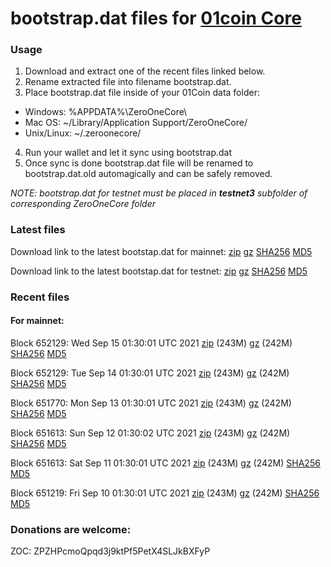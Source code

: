 # bootstrap.dat files for [01coin Core](https://01coin.io)

### Usage

1. Download and extract one of the recent files linked below.
2. Rename extracted file into filename bootstrap.dat.
3. Place bootstrap.dat file inside of your 01Coin data folder:
 - Windows: %APPDATA%\ZeroOneCore\
 - Mac OS: ~/Library/Application Support/ZeroOneCore/
 - Unix/Linux: ~/.zeroonecore/
4. Run your wallet and let it sync using bootstrap.dat
5. Once sync is done bootstrap.dat file will be renamed to bootstrap.dat.old automagically and can be safely removed.

_NOTE: bootstrap.dat for testnet must be placed in **testnet3** subfolder of corresponding ZeroOneCore folder_

### Latest files
Download link to the latest bootstap.dat for mainnet: [zip](https://files.01coin.io/mainnet/bootstrap.dat.zip) [gz](https://files.01coin.io/mainnet/bootstrap.dat.tar.gz) [SHA256](https://files.01coin.io/mainnet/sha256.txt) [MD5](https://files.01coin.io/mainnet/md5.txt)

Download link to the latest bootstap.dat for testnet: [zip](https://files.01coin.io/testnet/bootstrap.dat.zip) [gz](https://files.01coin.io/testnet/bootstrap.dat.tar.gz) [SHA256](https://files.01coin.io/testnet/sha256.txt) [MD5](https://files.01coin.io/testnet/md5.txt)

### Recent files

#### For mainnet:

Block 652129: Wed Sep 15 01:30:01 UTC 2021 [zip](https://files.01coin.io/mainnet/2021-09-15/bootstrap.dat.zip) (243M) [gz](https://files.01coin.io/mainnet/2021-09-15/bootstrap.dat.tar.gz) (242M) [SHA256](https://files.01coin.io/mainnet/2021-09-15/sha256.txt) [MD5](https://files.01coin.io/mainnet/2021-09-15/md5.txt)

Block 652129: Tue Sep 14 01:30:01 UTC 2021 [zip](https://files.01coin.io/mainnet/2021-09-14/bootstrap.dat.zip) (243M) [gz](https://files.01coin.io/mainnet/2021-09-14/bootstrap.dat.tar.gz) (242M) [SHA256](https://files.01coin.io/mainnet/2021-09-14/sha256.txt) [MD5](https://files.01coin.io/mainnet/2021-09-14/md5.txt)

Block 651770: Mon Sep 13 01:30:01 UTC 2021 [zip](https://files.01coin.io/mainnet/2021-09-13/bootstrap.dat.zip) (243M) [gz](https://files.01coin.io/mainnet/2021-09-13/bootstrap.dat.tar.gz) (242M) [SHA256](https://files.01coin.io/mainnet/2021-09-13/sha256.txt) [MD5](https://files.01coin.io/mainnet/2021-09-13/md5.txt)

Block 651613: Sun Sep 12 01:30:02 UTC 2021 [zip](https://files.01coin.io/mainnet/2021-09-12/bootstrap.dat.zip) (243M) [gz](https://files.01coin.io/mainnet/2021-09-12/bootstrap.dat.tar.gz) (242M) [SHA256](https://files.01coin.io/mainnet/2021-09-12/sha256.txt) [MD5](https://files.01coin.io/mainnet/2021-09-12/md5.txt)

Block 651613: Sat Sep 11 01:30:01 UTC 2021 [zip](https://files.01coin.io/mainnet/2021-09-11/bootstrap.dat.zip) (243M) [gz](https://files.01coin.io/mainnet/2021-09-11/bootstrap.dat.tar.gz) (242M) [SHA256](https://files.01coin.io/mainnet/2021-09-11/sha256.txt) [MD5](https://files.01coin.io/mainnet/2021-09-11/md5.txt)

Block 651219: Fri Sep 10 01:30:01 UTC 2021 [zip](https://files.01coin.io/mainnet/2021-09-10/bootstrap.dat.zip) (243M) [gz](https://files.01coin.io/mainnet/2021-09-10/bootstrap.dat.tar.gz) (242M) [SHA256](https://files.01coin.io/mainnet/2021-09-10/sha256.txt) [MD5](https://files.01coin.io/mainnet/2021-09-10/md5.txt)


### Donations are welcome:

ZOC: ZPZHPcmoQpqd3j9ktPf5PetX4SLJkBXFyP
